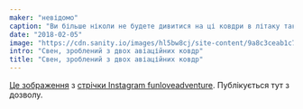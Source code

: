 ```yaml
---
maker: "невідомо"
caption: "Ви більше ніколи не будете дивитися на ці ковдри в літаку так, як раніше."
date: "2018-02-05"
image: "https://cdn.sanity.io/images/hl5bw8cj/site-content/9a8c3ceab1c7e91e3a6740fe34e73e8abec95acd-1080x1080.jpg"
intro: "Свен, зроблений з двох авіаційних ковдр"
title: "Свен, зроблений з двох авіаційних ковдр"
---
```



[Це зображення](https://www.instagram.com/p/BeKLaPfhGbU/) з [стрічки Instagram funloveadventure](https://www.instagram.com/funloveadventure/). Публікується тут з дозволу.

